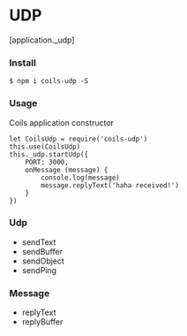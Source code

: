 # UDP 
[application._udp]

### Install
```
$ npm i coils-udp -S
```

### Usage

Coils application constructor
```
let CoilsUdp = require('coils-udp')
this.use(CoilsUdp)
this._udp.startUdp({
	PORT: 3000,
	onMessage (message) {
		console.log(message)
		message.replyText('haha received!')
	}
})
```

### Udp

- sendText
- sendBuffer
- sendObject
- sendPing

### Message

- replyText
- replyBuffer